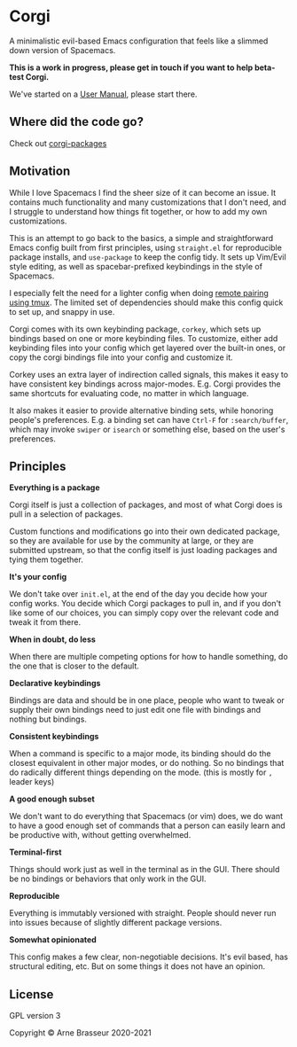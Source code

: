 # Corgi

A minimalistic evil-based Emacs configuration that feels like a slimmed down
version of Spacemacs.

**This is a work in progress, please get in touch if you want to help beta-test
Corgi.**

We've started on a [User Manual](corgi_manual.org), please start there.

## Where did the code go?

Check out [corgi-packages](https://github.com/lambdaisland/corgi-packages)

## Motivation

While I love Spacemacs I find the sheer size of it can become an issue. It
contains much functionality and many customizations that I don't need, and I
struggle to understand how things fit together, or how to add my own
customizations.

This is an attempt to go back to the basics, a simple and straightforward Emacs
config built from first principles, using `straight.el` for reproducible package
installs, and `use-package` to keep the config tidy. It sets up Vim/Evil style
editing, as well as spacebar-prefixed keybindings in the style of Spacemacs.

I especially felt the need for a lighter config when doing [remote pairing using
tmux](https://lambdaisland.com/blog/2019-12-12-advent-of-parens-12-pairing-cloud-tmux).
The limited set of dependencies should make this config quick to set up, and
snappy in use.

Corgi comes with its own keybinding package, `corkey`, which sets up bindings
based on one or more keybinding files. To customize, either add keybinding files
into your config which get layered over the built-in ones, or copy the corgi
bindings file into your config and customize it.

Corkey uses an extra layer of indirection called signals, this makes it easy to
have consistent key bindings across major-modes. E.g. Corgi provides the same
shortcuts for evaluating code, no matter in which language.

It also makes it easier to provide alternative binding sets, while honoring
people's preferences. E.g. a binding set can have `Ctrl-F` for `:search/buffer`,
which may invoke `swiper` or `isearch` or something else, based on the user's
preferences.

## Principles

**Everything is a package**

Corgi itself is just a collection of packages, and most of what Corgi does is
pull in a selection of packages.

Custom functions and modifications go into their own dedicated package, so they
are available for use by the community at large, or they are submitted upstream,
so that the config itself is just loading packages and tying them together.

**It's your config**

We don't take over `init.el`, at the end of the day you decide how your config
works. You decide which Corgi packages to pull in, and if you don't like some of
our choices, you can simply copy over the relevant code and tweak it from there.

**When in doubt, do less**

When there are multiple competing options for how to handle something, do the
one that is closer to the default.

**Declarative keybindings**

Bindings are data and should be in one place, people who want to tweak or supply
their own bindings need to just edit one file with bindings and nothing but
bindings.

**Consistent keybindings**

When a command is specific to a major mode, its binding should do the closest
equivalent in other major modes, or do nothing. So no bindings that do radically
different things depending on the mode. (this is mostly for `,` leader keys)

**A good enough subset**

We don't want to do everything that Spacemacs (or vim) does, we do want to have
a good enough set of commands that a person can easily learn and be productive
with, without getting overwhelmed.

**Terminal-first**

Things should work just as well in the terminal as in the GUI. There should be
no bindings or behaviors that only work in the GUI.

**Reproducible**

Everything is immutably versioned with straight. People should never run into
issues because of slightly different package versions.

**Somewhat opinionated**

This config makes a few clear, non-negotiable decisions. It's evil based, has
structural editing, etc. But on some things it does not have
an opinion. 

## License

GPL version 3

Copyright &copy; Arne Brasseur 2020-2021
